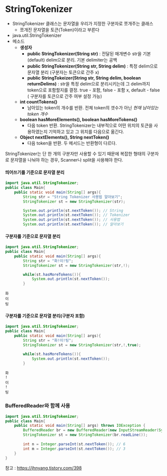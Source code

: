 # StringTokenizer

- StringTokenizer 클래스는 문자열을 우리가 지정한 구분자로 쪼개주는 클래스
	- 쪼개진 문자열을 토큰(Token)이라고 부른다
- java.util.StringTokenizer
- 메소드
	- **생성자**
		- **public StringTokenizer(String str)** : 전달된 매개변수 str을 기본(default) delim으로 분리. 기본 delimiter는 공백
		- **public StringTokenizer(String str, String delim)** : 특정 delim으로 문자열 분리 (구분자는 토큰으로 간주 x)
		- **public StringTokeizer(String str, String delim, boolean returnDelims)** : str을 특정 delim으로 분리시키는데 그 delim까지 token으로 포함할지를 결정. true - 포함, false - 포함 x, default - false ( 구분자를 토큰으로 간주 여부 설정 가능)
	- **int countTokens()**
		- 남아있는 token의 개수를 반환. 전체 token의 갯수가 아닌 *현재 남아있는 token 개수*
	- **boolean hasMoreElements(), boolean hasMoreTokens()**
		- 다음 token 반환. StringTokenizer는 내부적으로 어떤 위치의 토큰을 사용하였는지 기억하고 있고 그 위치를 다음으로 옮긴다. 
	- **Object nextElements(), String nextToken()**
		- 다음 token을 반환. 두 메서드는 반환형이 다르다.

StringTokenizer는 단 한 개의 구분자만 사용할 수 있기 때문에 복잡한 형태의 구분자로 문자열을 나눠야 하는 경우, Scanner나 split을 사용해야 한다.



#### 띄어쓰기를 기준으로 문자열 분리
```java
import java.util.StringTokenizer;
public class Main{
	public static void main(String[] args){
		String str = "String Tokenizer 사용법 알아보기";
		StringTokenizer st = new StringTokenizer(str);

		System.out.println(st.nextToken()); // String
		System.out.println(st.nextToken()); // Tokenizer
		System.out.println(st.nextToken()); // 사용법
		System.out.println(st.nextToken()); // 알아보기
```


#### 구분자를 기준으로 문자열 분리
```java
import java.util.StringTokenizer;
public class Main{
	public static void main(String[] args){
		String str = "화!이!팅";
		StringTokenizer st = new StringTokenizer(str,!);

		while(st.hasMoreTokens()){
			System.out.println(st.nextToken());
		}
```
```
화
이
팅
```


#### 구분자를 기준으로 문자열 분리(구분자 포함)
```java
import java.util.StringTokenizer;
public class Main{
	public static void main(String[] args){
		String str = "화!이!팅";
		StringTokenizer st = new StringTokenizer(str,!,true);

		while(st.hasMoreTokens()){
			System.out.println(st.nextToken());
		}
```
```
화
!
이
!
팅
```


### BufferedReader와 함께 사용
```java
import java.util.StringTokenizer;
public class Main{
	public static void main(String[] args) throws IOException {
		BufferedReader br = new BufferedReader(new InputStreamReader(System.in)); // 6 3
		StringTokenizer st = new StringTokenizer(br.readLine());
		
		int n = Integer.parseInt(st.nextToken()); // 6
		int m = Integer.parseInt(st.nextToken()); // 3
	}
}
```

참고 : https://jhnyang.tistory.com/398
